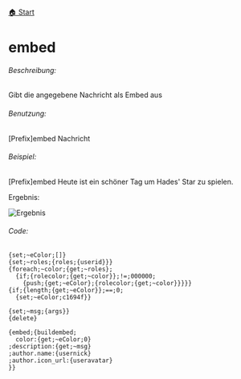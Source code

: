 [🏠 Start](https://jeanluc2305.github.io/Discord/)

# embed

###### Beschreibung:

Gibt die angegebene Nachricht als Embed aus

###### Benutzung:

[Prefix]embed Nachricht

###### Beispiel:

[Prefix]embed Heute ist ein schöner Tag um Hades' Star zu spielen.

Ergebnis:

![Ergebnis](https://cdn.discordapp.com/attachments/642357675283316747/733626572216729630/unknown.png)

###### Code:

```
{set;~eColor;[]}
{set;~roles;{roles;{userid}}}
{foreach;~color;{get;~roles};
  {if;{rolecolor;{get;~color}};!=;000000;
    {push;{get;~eColor};{rolecolor;{get;~color}}}}}
{if;{length;{get;~eColor}};==;0;
  {set;~eColor;c1694f}}

{set;~msg;{args}}
{delete}
  
{embed;{buildembed;
  color:{get;~eColor;0}
;description:{get;~msg}
;author.name:{usernick}
;author.icon_url:{useravatar}
}}
```
